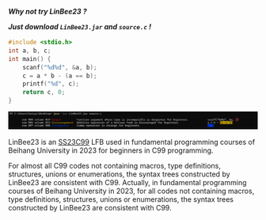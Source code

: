 ***Why not try LinBee23 ?***

***Just download `LinBee23.jar` and `source.c` !***

```c
#include <stdio.h>
int a, b, c;
int main() {
	scanf("%d%d", &a, b);
	c = a * b - (a == b);
	printf("%d", c);
	return c, 0;
}
```

![](example.png)

LinBee23 is an [SS23C99](../../../SSL/SSC/SS23C99) LFB used in fundamental programming courses of Beihang University in 2023 for beginners in C99 programming.

For almost all C99 codes not containing macros, type definitions, structures, unions or enumerations, the syntax trees constructed by LinBee23 are consistent with C99. Actually, in fundamental programming courses of Beihang University in 2023, for all codes not containing macros, type definitions, structures, unions or enumerations, the syntax trees constructed by LinBee23 are consistent with C99.
